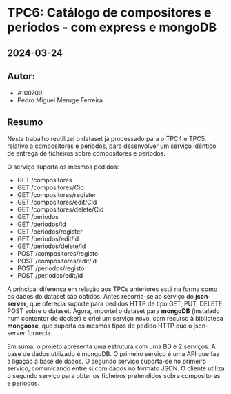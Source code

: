# TPC6: Catálogo de compositores e períodos - com express e mongoDB
## 2024-03-24

## Autor:
- A100709
- Pedro Miguel Meruge Ferreira

## Resumo
Neste trabalho reutilizei o dataset já processado para o TPC4 e TPC5, relativo a compositores e períodos, para desenvolver um serviço idêntico de entrega de ficheiros sobre compositores e períodos.

O serviço suporta os mesmos pedidos:
- GET /compositores
- GET /compositores/Cid
- GET /compositores/register
- GET /compositores/edit/Cid
- GET /compositores/delete/Cid
- GET /periodos
- GET /periodos/id
- GET /periodos/register
- GET /periodos/edit/id
- GET /periodos/delete/id
- POST /compositores/registo
- POST /compositores/edit/id
- POST /periodos/registo
- POST /periodos/edit/id

A principal diferença em relação aos TPCs anteriores está na forma como os dados do dataset são obtidos. Antes recorria-se ao serviço do **json-server**, que oferecia suporte para pedidos HTTP de tipo GET, PUT, DELETE, POST sobre o dataset. Agora, importei o dataset para **mongoDB** (instalado num contentor de docker) e criei um serviço novo, com recurso à biblioteca **mongoose**, que suporta os mesmos tipos de pedido HTTP que o json-server fornecia. 

Em suma, o projeto apresenta uma estrutura com uma BD e 2 serviços. A base de dados utilizado é mongoDB. O primeiro serviço é uma API que faz a ligação à base de dados. O segundo serviço suporta-se no primeiro serviço, comunicando entre si com dados no formato JSON. O cliente utiliza o segundo serviço para obter os ficheiros pretendidos sobre compositores e períodos.